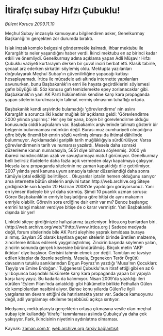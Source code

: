 # İtirafçı subay Hıfzı Çubuklu!

*Bülent Korucu 2009.11.10*

<tr><td class="metin" colspan="2" style="padding-top: 20px; padding-left: 5px; ">Meçhul Subay imzasıyla kamuoyunu bilgilendiren asker, Genelkurmay Başkanlığı'nı gerçekten zor durumda bıraktı.</td></tr><tr><td class="metin" colspan="2" style="padding-top: 20px; padding-left: 5px; "><p>Islak imzalı komplo belgesini göndermekle kalmadı, ihbar mektubu ile Karargâh'ta neler yaşandığını haber verdi. İkinci mektubu en az birinci kadar etkili ve önemliydi. Genelkurmay adına açıklama yapan Adli Müşavir Hıfzı Çubuklu vaziyeti kurtarayım derken bir çuval inciri berbat etti. Klasik tabirle, şecaat arz ederken sirkatini söylemiş oldu. Mektupta yazılanları doğrulayarak Meçhul Subay'ın güvenilirliğine yapacağı katkıyı hesaplayamadı. İrtica ile mücadele adı altında internette yapılanları savunurken, bunu Başbakanlık'ın emri ile hayata geçirdiklerini söylemesi gafın büyüğü idi. Söz konusu gafı temizlemekte epey zorlanacaklar gibi. Başbakanlık'ın yani AK Parti hükümetinin kendine karşı kara propaganda yapan sitelerin kurulması için talimat vermiş olmasının tuhaflığı ortada.
<p>Başbakanlık kendi arşivinde bulamadığı 'görevlendirme' nin aslını Karargâh'a sorunca ilki kadar muğlak bir açıklama geldi: 'Görevlendirme 2000 yılında yapılmış.' Her şey bir yana, böyle bir görevlendirme olduğu konusunda ciddi kuşkularım var. Başbakanlık arşivlerinde talimatı gösterir bir belgenin bulunmaması mümkün değil. Burası muz cumhuriyeti olmadığına göre böyle önemli bir emrin sözlü verilmiş olması da ihtimal dâhilinde bulunmuyor. Açıklamadaki gariplik tarih muğlâklığıyla sürdürülüyor. Varsa görevlendirmenin tarih ve numarası yazılırdı. Mesela daha sonraki düzenleme kanun numarasıyla, 5651 diye bilhassa söylenmiş. 2000 yılı ibaresi inandırıcılıktan uzak ve savuşturmaya matuf görünüyor. Genelkurmay belli belirsiz ifadelerle daha fazla açık vermeden olayı kapatmaya çalışıyor. Mesela kara propaganda sitelerinin ne zaman kapatıldığı dile getirilmiyor. 2007 yılında yeni kanuna uyum amacıyla tekrar düzenlendiği daha sonra tümüyle iptal edildiği belirtiliyor. . Okuyanlar iptalin hemen olduğunu sanıyor ama internette bütün sitelerin arşivini tutan http://web.archive.org <http: web.archive.org=""></http:> Siteye girdiğinizde son kaydın 20 Haziran 2008'de yapıldığını görüyorsunuz. Yani en iyimser ifadeyle bir yıl daha sürmüş. Şimdi 10 puanlık uzman sorusu: Görev Başbakanlık'ın emriyle başladığına göre bitişi de aynı makamın emriyle olabilir. Görevin sora erdiğine dair emir var mı? Bence başlangıç emrini hangi makam verdiyse bitişe de o karar vermiştir. Yani Başbakanlık dışında bir yer!
<p>Linkteki siteye girdiğinizde hafızalarınız tazeleniyor. İrtica.org bunlardan biri. (http://web.archive.org/web/*/http://www.irtica.org <http: *="" http:="" web="" web.archive.org="" www.irtica.org=""> ) Sadece medyada değil, forum sitelerinde bile AK Parti aleyhine yaprak kımıldasa buraya alınmış. Sayıları 35 olarak kayıtlara geçen sitelerin birinde üretilen malzeme, zincirleme iktibas edilerek yaygınlaştırılmış. Zincirin başında söylenen yalan, zincirin sonunda gerçek kisvesine büründürülmüş. Birçok metin 'AKP iktidarı' diye başlıyor. Gerisini tahmin etmek zor değil. Tanıtılan ve tavsiye edilen kitaplar da özenle seçilmiş. Mesela, Ergenekon Terör Örgütü davasının tutuklu sanıklarından Ergun Poyraz'ın yazdığı 'Musa'nın Çocukları: Tayyip ve Emine Erdoğan.' Tuğgeneral Çubuklu'nun itiraf ettiği gibi en az 6 yıl boyunca başındaki hükümete karşı kara propaganda yapan bir yapıyla karşı karşıyayız. Bu kadarla da kalınmıyor. Nisan 2009'da yazıldığı ileri sürülen 'Eylem Planı'nda anlatıldığı gibi hükümetle birlikte Fethullah Gülen de komplolardan nasibini alıyor. Bahse konu yıllarda Gülen'le ilgili yargılamanın devam ettiğini de hatırlamakta yarar var. Sadece kamuoyunu değil, adil yargılamayı etkileme teşebbüsü açıkça sırıtıyor.
<p> Medyanın, mektuplarıyla gerçeklerin ortaya çıkmasına vesile olan meçhul subay için kullandığı 'itirafçı' tanımlaması aslında Çubukçu'ya daha çok yakışıyor. Fark, ikincisinin niyetinin aydınlatma olmaması. <br/></p></http:></p></p></p></td></tr>

Kaynak: [zaman.com.tr](http://zaman.com.tr/yazar.do?yazino=913832), [web.archive.org (arşiv bağlantısı)](http://web.archive.org/web/20100109095638/http://zaman.com.tr:80/yazar.do?yazino=913832)
